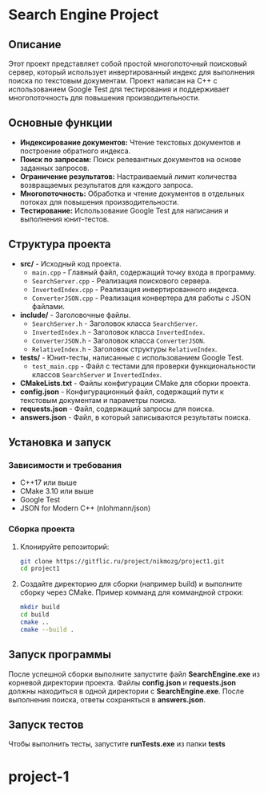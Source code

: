 # Search Engine Project

## Описание

Этот проект представляет собой простой многопоточный поисковый сервер, который использует инвертированный индекс для выполнения поиска по текстовым документам. Проект написан на C++ с использованием Google Test для тестирования и поддерживает многопоточность для повышения производительности.

## Основные функции

- **Индексирование документов:** Чтение текстовых документов и построение обратного индекса.
- **Поиск по запросам:** Поиск релевантных документов на основе заданных запросов.
- **Ограничение результатов:** Настраиваемый лимит количества возвращаемых результатов для каждого запроса.
- **Многопоточность:** Обработка и чтение документов в отдельных потоках для повышения производительности.
- **Тестирование:** Использование Google Test для написания и выполнения юнит-тестов.

## Структура проекта

- **src/** - Исходный код проекта.
  - `main.cpp` - Главный файл, содержащий точку входа в программу.
  - `SearchServer.cpp` - Реализация поискового сервера.
  - `InvertedIndex.cpp` - Реализация инвертированного индекса.
  - `ConverterJSON.cpp` - Реализация конвертера для работы с JSON файлами.
- **include/** - Заголовочные файлы.
  - `SearchServer.h` - Заголовок класса `SearchServer`.
  - `InvertedIndex.h` - Заголовок класса `InvertedIndex`.
  - `ConverterJSON.h` - Заголовок класса `ConverterJSON`.
  - `RelativeIndex.h` - Заголовок структуры `RelativeIndex`.
- **tests/** - Юнит-тесты, написанные с использованием Google Test.
  - `test_main.cpp` - Файл с тестами для проверки функциональности классов `SearchServer` и `InvertedIndex`.
- **CMakeLists.txt** - Файлы конфигурации CMake для сборки проекта.
- **config.json** - Конфигурационный файл, содержащий пути к текстовым документам и параметры поиска.
- **requests.json** - Файл, содержащий запросы для поиска.
- **answers.json** - Файл, в который записываются результаты поиска.

## Установка и запуск

### Зависимости и требования

- C++17 или выше
- CMake 3.10 или выше
- Google Test
- JSON for Modern C++ (nlohmann/json)

### Сборка проекта

1. Клонируйте репозиторий:
   ```bash
   git clone https://gitflic.ru/project/nikmozg/project1.git
   cd project1
   ```
2. Создайте директорию для сборки (например build) и выполните сборку через CMake. Пример комманд для коммандной строки:
   ```bash
   mkdir build
   cd build
   cmake ..
   cmake --build .
   ```

## Запуск программы

После успешной сборки выполните запустите файл **SearchEngine.exe** из корневой директории проекта. Файлы **config.json** и **requests.json** должны находиться в одной директории с **SearchEngine.exe**.
После выполнения поиска, ответы сохраняться в **answers.json**.

## Запуск тестов

Чтобы выполнить тесты, запустите **runTests.exe** из папки **tests**
# project-1
